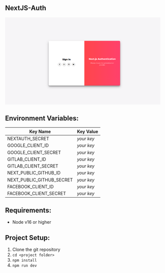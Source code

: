 ## NextJS-Auth

![alt text](https://github.com/Muaazbinsaeed/nextjs-auth/blob/main/screen.png?raw=true)

## Environment Variables:

| Key Name                  | Key Value  |
| ------------------------- | ---------- |
| NEXTAUTH_SECRET           | _your key_ |
| GOOGLE_CLIENT_ID          | _your key_ |
| GOOGLE_CLIENT_SECRET      | _your key_ |
| GITLAB_CLIENT_ID          | _your key_ |
| GITLAB_CLIENT_SECRET      | _your key_ |
| NEXT_PUBLIC_GITHUB_ID     | _your key_ |
| NEXT_PUBLIC_GITHUB_SECRET | _your key_ |
| FACEBOOK_CLIENT_ID        | _your key_ |
| FACEBOOK_CLIENT_SECRET    | _your key_ |

## Requirements:

- Node v16 or higher

## Project Setup:

1.  Clone the git repository
2.  `cd <project folder>`
3.  `npm install`
4.  `npm run dev`
